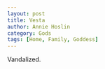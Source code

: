 ```yaml
---
layout: post
title: Vesta
author: Annie Hoslin
category: Gods
tags: [Home, Family, Goddess]
---
```

Vandalized.